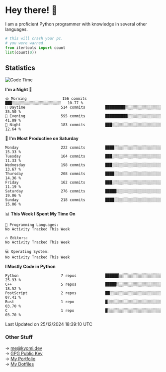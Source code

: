 # Hey there! 👋

I am a proficient Python programmer with knowledge in several other languages.

```py
# this will crash your pc.
# you were warned.
from itertools import count
list(count(0))
```

## Statistics
<!--START_SECTION:waka-->
![Code Time](http://img.shields.io/badge/Code%20Time-1%2C645%20hrs%2011%20mins-blue)

**I'm a Night 🦉** 

```text
🌞 Morning                156 commits         ███░░░░░░░░░░░░░░░░░░░░░░   10.77 % 
🌆 Daytime                514 commits         █████████░░░░░░░░░░░░░░░░   35.50 % 
🌃 Evening                595 commits         ██████████░░░░░░░░░░░░░░░   41.09 % 
🌙 Night                  183 commits         ███░░░░░░░░░░░░░░░░░░░░░░   12.64 % 
```
📅 **I'm Most Productive on Saturday** 

```text
Monday                   222 commits         ████░░░░░░░░░░░░░░░░░░░░░   15.33 % 
Tuesday                  164 commits         ███░░░░░░░░░░░░░░░░░░░░░░   11.33 % 
Wednesday                198 commits         ███░░░░░░░░░░░░░░░░░░░░░░   13.67 % 
Thursday                 208 commits         ████░░░░░░░░░░░░░░░░░░░░░   14.36 % 
Friday                   162 commits         ███░░░░░░░░░░░░░░░░░░░░░░   11.19 % 
Saturday                 276 commits         █████░░░░░░░░░░░░░░░░░░░░   19.06 % 
Sunday                   218 commits         ████░░░░░░░░░░░░░░░░░░░░░   15.06 % 
```


📊 **This Week I Spent My Time On** 

```text
💬 Programming Languages: 
No Activity Tracked This Week

🔥 Editors: 
No Activity Tracked This Week

💻 Operating System: 
No Activity Tracked This Week
```

**I Mostly Code in Python** 

```text
Python                   7 repos             ██████░░░░░░░░░░░░░░░░░░░   25.93 % 
C++                      5 repos             █████░░░░░░░░░░░░░░░░░░░░   18.52 % 
PostScript               2 repos             ██░░░░░░░░░░░░░░░░░░░░░░░   07.41 % 
Rust                     1 repo              █░░░░░░░░░░░░░░░░░░░░░░░░   03.70 % 
C                        1 repo              █░░░░░░░░░░░░░░░░░░░░░░░░   03.70 % 
```




 Last Updated on 25/12/2024 18:39:10 UTC
<!--END_SECTION:waka-->

### Other Stuff

→ [me@kyomi.dev](mailto:me@kyomi.dev)\
→ [GPG Public Key](https://github.com/bitterteriyaki.gpg)\
→ [My Portfolio](https://kyomi.dev)\
→ [My Dotfiles](https://github.com/bitterteriyaki/dotfiles)

